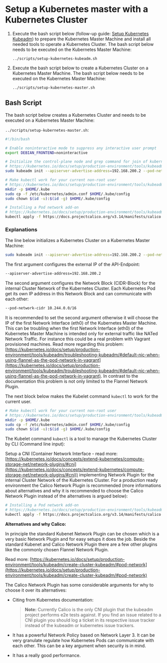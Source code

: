 # Setup a Kubernetes master with a Kubernetes Cluster

1. Execute the bash script below (follow-up guide: [Setup Kubernetes Kubeadm](setup-kubernetes-kubeadm.md)) to prepare the Kubernetes Master Machine and install all needed tools to operate a Kubernetes Cluster. The bash script below needs to be executed on the Kubernetes Master Machine:

   `../scripts/setup-kubernetes-kubeadm.sh`

2. Execute the bash script below to create a Kubernetes Cluster on a Kubernetes Master Machine. The bash script below needs to be executed on the Kubernetes Master Machine:

   `../scripts/setup-kubernetes-master.sh`

## Bash Script

The bash script below creates a Kubernetes Cluster and needs to be executed on a Kubernetes Master Machine:

`../scripts/setup-kubernetes-master.sh`:

```bash
#!/bin/bash

# Enable noninteractive mode to suppress any interactive user prompt
export DEBIAN_FRONTEND=noninteractive

# Initialize the control-plane node and grep command for join of kubernetes nodes
# https://kubernetes.io/docs/setup/production-environment/tools/kubeadm/create-cluster-kubeadm/#initializing-your-control-plane-node
sudo kubeadm init --apiserver-advertise-address=192.168.200.2 --pod-network-cidr 10.244.0.0/16 2>/dev/null

# Make kubectl work for your current non-root user
# https://kubernetes.io/docs/setup/production-environment/tools/kubeadm/create-cluster-kubeadm/#more-information
mkdir -p $HOME/.kube
sudo cp -f /etc/kubernetes/admin.conf $HOME/.kube/config
sudo chown $(id -u):$(id -g) $HOME/.kube/config

# Installing a Pod network add-on
# https://kubernetes.io/docs/setup/production-environment/tools/kubeadm/create-cluster-kubeadm/#pod-network
kubectl apply -f https://docs.projectcalico.org/v3.14/manifests/calico.yaml

```

### Explanations

The line below initializes a Kubernetes Cluster on a Kubernetes Master Machine:

```bash
sudo kubeadm init --apiserver-advertise-address=192.168.200.2 --pod-network-cidr 10.244.0.0/16 2>/dev/null
```

The first argument configures the external IP of the API-Endpoint:

```bash
--apiserver-advertise-address=192.168.200.2
```

The second argument configures the Network Block (CIDR-Block) for the internal Cluster Network of the Kubernetes Cluster. Each Kubernetes Pod get its own IP address in this Network Block and can communicate with each other:

```bash
--pod-network-cidr 10.244.0.0/16
```

It is recommended to set the second argument otherwise it will choose the IP of the first Network Interface (eth0) of the Kubernetes Master Machine. This can be troubling when the first Network Interface (eth0) of the Kubernetes Master Machine is intended only for external traffic like NATed Network Traffic. For instance this could be a real problem with Vagrant provisioned machines. Read more regarding this problem: [https://kubernetes.io/docs/setup/production-environment/tools/kubeadm/troubleshooting-kubeadm/#default-nic-when-using-flannel-as-the-pod-network-in-vagrant](https://kubernetes.io/docs/setup/production-environment/tools/kubeadm/troubleshooting-kubeadm/#default-nic-when-using-flannel-as-the-pod-network-in-vagrant). In contrast to the documentation this problem is not only limited to the Flannel Network Plugin.

The next block below makes the Kubelet command `kubectl` to work for the current user.

```bash
# Make kubectl work for your current non-root user
# https://kubernetes.io/docs/setup/production-environment/tools/kubeadm/create-cluster-kubeadm/#more-information
mkdir -p $HOME/.kube
sudo cp -f /etc/kubernetes/admin.conf $HOME/.kube/config
sudo chown $(id -u):$(id -g) $HOME/.kube/config
```

The Kubelet command `kubectl` is a tool to manage the Kubernetes Cluster by CLI (Command line input):

Setup a CNI (Container Network Interface - read more: [https://kubernetes.io/docs/concepts/extend-kubernetes/compute-storage-net/network-plugins/#cni](https://kubernetes.io/docs/concepts/extend-kubernetes/compute-storage-net/network-plugins/#cni)) implementing Network Plugin for the internal Cluster Network of the Kubernetes Cluster. For a production ready environment the Calico Network Plugin is recommended (more informations about alternatives and why it is recommended to choose the Calico Network Plugin instead of the alternatives is argued below):

```bash
# Installing a Pod network add-on
# https://kubernetes.io/docs/setup/production-environment/tools/kubeadm/create-cluster-kubeadm/#pod-network
kubectl apply -f https://docs.projectcalico.org/v3.14/manifests/calico.yaml
```

**Alternatives and why Calico:**

In principle the standard Kubenet Network Plugin can be chosen which is a very basic Network Plugin and for easy setups it does the job. Beside the standard Kubenet and Calico Network Plugin there are a few other plugins like the commonly chosen Flannel Network Plugin.

Read more: [https://kubernetes.io/docs/setup/production-environment/tools/kubeadm/create-cluster-kubeadm/#pod-network](https://kubernetes.io/docs/setup/production-environment/tools/kubeadm/create-cluster-kubeadm/#pod-network)

The Calico Network Plugin has some considerable arguments for why to choose it over its alternatives:

- Citing from Kubernetes documentation:

  > **Note:** Currently Calico is the only CNI plugin that the kubeadm project performs e2e tests against. If you find an issue related to a CNI plugin you should log a ticket in its respective issue tracker instead of the kubeadm or kubernetes issue trackers. 

- It has a powerful Network Policy based on Network Layer 3. It can be very granulate regulate how Kubernetes Pods can communicate with each other. This can be a key argument when security is in mind.

- It has a really good performance.

